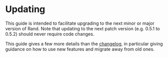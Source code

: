 # Updating

This guide is intended to facilitate upgrading to the next minor or major
version of Rand. Note that updating to the next patch version (e.g. 0.5.1 to
0.5.2) should never require code changes.

This guide gives a few more details than the [changelog], in particular giving
guidance on how to use new features and migrate away from old ones.

[changelog]: https://github.com/rust-random/rand/blob/master/CHANGELOG.md

